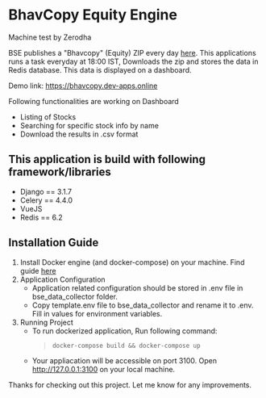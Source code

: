# BhavCopy Equity Engine

Machine test by Zerodha

BSE publishes a "Bhavcopy" (Equity) ZIP every day [here](https://www.bseindia.com/markets/MarketInfo/BhavCopy.aspx). This applications runs a task everyday at 18:00 IST, Downloads the zip and stores the data in Redis database. This data is displayed on a dashboard.

Demo link: <https://bhavcopy.dev-apps.online>

Following functionalities are working on Dashboard

* Listing of Stocks
* Searching for specific stock info by name
* Download the results in .csv format

## This application is build with following framework/libraries

* Django == 3.1.7
* Celery == 4.4.0
* VueJS
* Redis == 6.2

## Installation Guide

1. Install Docker engine (and docker-compose) on your machine. Find guide [here](https://docs.docker.com/engine/install/)
1. Application Configuration
    * Application related configuration should be stored in .env file in bse_data_collector folder.
    * Copy template.env file to bse_data_collector and rename it to .env. Fill in values for environment variables.
1. Running Project
    * To run dockerized application, Run following command:
        > ```docker-compose build && docker-compose up```
    * Your appliacation will be accessible on port 3100. Open <http://127.0.0.1:3100> on your local machine.

Thanks for checking out this project. Let me know for any improvements.
